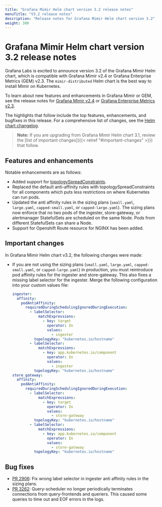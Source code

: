 ```yaml
---
title: "Grafana Mimir Helm chart version 3.2 release notes"
menuTitle: "V3.2 release notes"
description: "Release notes for Grafana Mimir Helm chart version 3.2"
weight: 300
---
```


# Grafana Mimir Helm chart version 3.2 release notes

Grafana Labs is excited to announce version 3.2 of the Grafana Mimir Helm chart, which is compatible with Grafana Mimir v2.4 or Grafana Enterprise Metrics (GEM) v2.3. The `mimir-distributed` Helm chart is the best way to install Mimir on Kubernetes.

To learn about new features and enhancements in Grafana Mimir or GEM, see the release notes for [Grafana Mimir v2.4](/docs/mimir/v2.4.x/release-notes/v2.4/) or [Grafana Enterprise Metrics v2.3](/docs/enterprise-metrics/latest/release-notes/v2-3/).

The highlights that follow include the top features, enhancements, and bugfixes in this release. For a comprehensive list of changes, see the [Helm chart changelog](https://github.com/grafana/mimir/tree/main/operations/helm/charts/mimir-distributed/CHANGELOG.md).

> **Note:** If you are upgrading from Grafana Mimir Helm chart 3.1, review the [list of important changes]({{< relref "#important-changes" >}}) that follow.

## Features and enhancements

Notable enhancements are as follows:

- Added support for [topologySpreadConstraints](https://kubernetes.io/docs/concepts/scheduling-eviction/topology-spread-constraints/).
- Replaced the default anti-affinity rules with topologySpreadConstraints for all components which puts less restrictions on where Kubernetes can run pods.
- Updated the anti affinity rules in the sizing plans (`small.yaml`, `large.yaml`, `capped-small.yaml`, or `capped-large.yaml`). The sizing plans now enforce that no two pods of the ingester, store-gateway, or alertmanager StatefulSets are scheduled on the same Node. Pods from different StatefulSets can share a Node.
- Support for Openshift Route resource for NGINX has been added.

## Important changes

In Grafana Mimir Helm chart v3.2, the following changes were made:

- If you are not using the sizing plans (`small.yaml`, `large.yaml`, `capped-small.yaml`, or `capped-large.yaml`) in production, you must reintroduce pod affinity rules for the ingester and store-gateway. This also fixes a missing label selector for the ingester.
  Merge the following configuration into your custom values file:
  ```yaml
  ingester:
    affinity:
      podAntiAffinity:
        requiredDuringSchedulingIgnoredDuringExecution:
          - labelSelector:
              matchExpressions:
                - key: target
                  operator: In
                  values:
                    - ingester
            topologyKey: "kubernetes.io/hostname"
          - labelSelector:
              matchExpressions:
                - key: app.kubernetes.io/component
                  operator: In
                  values:
                    - ingester
            topologyKey: "kubernetes.io/hostname"
  store_gateway:
    affinity:
      podAntiAffinity:
        requiredDuringSchedulingIgnoredDuringExecution:
          - labelSelector:
              matchExpressions:
                - key: target
                  operator: In
                  values:
                    - store-gateway
            topologyKey: "kubernetes.io/hostname"
          - labelSelector:
              matchExpressions:
                - key: app.kubernetes.io/component
                  operator: In
                  values:
                    - store-gateway
            topologyKey: "kubernetes.io/hostname"
  ```

## Bug fixes

- [PR 2906](https://github.com/grafana/mimir/pull/2906): Fix wrong label selector in ingester anti affinity rules in the sizing plans.
- [PR 3262](https://github.com/grafana/mimir/pull/3262): Query-scheduler no longer periodically terminates connections from query-frontends and queriers. This caused some queries to time out and EOF errors in the logs.
